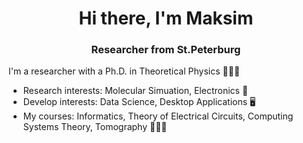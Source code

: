<div id="header" align="center">
    <h1>Hi there, I'm Maksim</h1> 
    <h3>Researcher from St.Peterburg</h3>
</div>




I'm a researcher with a Ph.D. in Theoretical Physics 👨🏼‍🎓   
* Research interests: Molecular Simuation, Electronics 🧬
* Develop interests: Data Science, Desktop Applications 🖥️
* My courses: Informatics, Theory of Electrical Circuits, Computing Systems Theory, Tomography 👨🏼‍🏫
  

